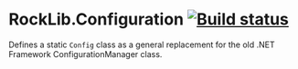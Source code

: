 # RockLib.Configuration [![Build status](https://ci.appveyor.com/api/projects/status/0qxs1k1bw36cn8ly?svg=true)](https://ci.appveyor.com/project/bfriesen/rocklib-configuration)

Defines a static `Config` class as a general replacement for the old .NET Framework ConfigurationManager class.
